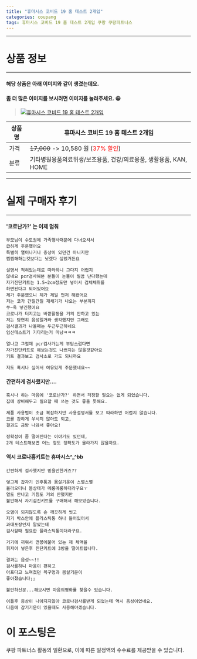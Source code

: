 ```yaml
---
title: "휴마시스 코비드 19 홈 테스트 2개입"
categories: coupang
tags: 휴마시스 코비드 19 홈 테스트 2개입 쿠팡 쿠팡파트너스
---
```

---

# 상품 정보

---

#### 해당 상품은 아래 이미지와 같이 생겼는데요. 
#### 좀 더 많은 이미지를 보시려면 이미지를 눌러주세요. 😀
> [![휴마시스 코비드 19 홈 테스트 2개입](https://static.coupangcdn.com/image/affiliate/banner/81e9799a7af9a162ecb5acd1c12aabee@2x.jpg)](https://coupa.ng/b25mV2)

상품명 | 휴마시스 코비드 19 홈 테스트 2개입
-------|-------
가격 | ~~17,000~~ -> 10,580 원 (<span style="color:red">37% 할인</span>)
분류 | 기타병원용품의료위생/보조용품, 건강/의료용품, 생활용품, KAN, HOME

---

# 실제 구매자 후기

---


####    '코로난가?' 는 이제 멈춰
    부모님이 수도권에 가족행사때문에 다녀오셔서
    급하게 주문했어요
    특별히 열이나거나 증상이 있던건 아니지만
    찜찜해하는것보다는 낫겠다 싶었거든요
    
    설명서 적혀있는데로 따라하니 그다지 어렵지
    않네요 pcr검사해본 분들이 눈물이 찔끔 난다했는데
    자가진단키트는 1.5~2cm정도만 넣어서 검체체취를
    하면된다그 되어있어요
    제가 주문했으니 제가 제일 먼저 해봤어요
    저는 코가 간질간질 재채기가 나오는 부분까지 
    쑤~욱 넣긴했어요
    코로나가 터지고는 바깥활동을 거의 안하고 있는
    저는 당연히 음성일거라 생각했지만 그래도
    검사결과가 나올때는 두근두근하네요
    임신테스트기 기다리는거 마냥ㅋㅋㅋ
    
    열나고 그럴때 pcr검사가는게 부담스럽다면
    자가진단키트로 해보는것도 나쁘지는 않을것같아요
    키트 결과보고 검사소로 가도 되니까요
    
    저도 혹시나 싶어서 여유있게 주문했네요~~

####    간편하게 검사했지만....
    혹시나 하는 마음에 '코로난가?' 하면서 걱정할 필요는 없게 되었습니다. 
    집에 상비해두고 필요할 때 쓰는 것도 좋을 듯해요. 
    
    제품 사용법이 조금 복잡하지만 사용설명서를 보고 따라하면 어렵지 않습니다. 
    코를 강하게 쑤시지 않아도 되고, 
    결과도 금방 나와서 좋아요! 
    
    정확성이 좀 떨어진다는 이야기도 있던데, 
    2개 테스트해보면 어느 정도 정확도가 올라가지 않을까요.

####    역시 코로나홈키트는 휴마시스^_^bb
    간편하게 검사했지만 믿을만한거죠??
    
    엊그제 갑자기 인후통과 몸살기운이 스멸스멸
    올라오더니 몸상태가 메롱메롱하더라구요ㅜ
    열도 안나고 기침도 거의 안했지만
    불안해서 자기검진키트를 구매해서 해보았습니다.
    
    오염이 되지않도록 손 깨끗하게 씻고
    저기 박스안에 플라스틱통 하나 들어있어서
    과대포장인지 알았는데
    검사할때 필요한 플라스틱통이더라구요.
    
    거기에 끼워서 면봉에뭍어 있는 제 체액을
    휘저어 넣은후 진단키트에 3방울 떨어트립니다.
    
    결과는 음성~~!!
    검사를하니 마음이 편하고
    아프다고 느껴졌던 목구멍과 몸살기운이
    좋아졌습니다;;
    
    불안하신분...해보시면 마음의평화를 찾을수 있습니다.
    
    이틀후 증상이 나아지지않아 코로나검사를받게 되었는데 역시 음성이었네요.
    다음에 감기기운이 있을때도 사용해야겠습니다.



# 이 포스팅은
쿠팡 파트너스 활동의 일환으로, 이에 따른 일정액의 수수료를 제공받을 수 있습니다.
